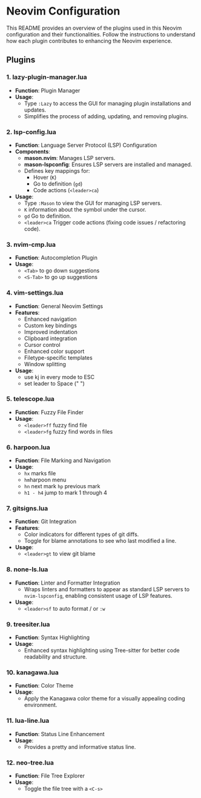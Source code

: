 # Neovim Configuration

This README provides an overview of the plugins used in this Neovim configuration and their functionalities. Follow the instructions to understand how each plugin contributes to enhancing the Neovim experience.

## Plugins

### 1. lazy-plugin-manager.lua

- **Function**: Plugin Manager
- **Usage**:
  - Type `:Lazy` to access the GUI for managing plugin installations and updates.
  - Simplifies the process of adding, updating, and removing plugins.

### 2. lsp-config.lua

- **Function**: Language Server Protocol (LSP) Configuration
- **Components**:
  - **mason.nvim**: Manages LSP servers.
  - **mason-lspconfig**: Ensures LSP servers are installed and managed.
  - Defines key mappings for:
    - Hover (`K`)
    - Go to definition (`gd`)
    - Code actions (`<leader>ca`)
- **Usage**:
  - Type `:Mason` to view the GUI for managing LSP servers.
  - `K` information about the symbol under the cursor.
  - `gd` Go to definition.
  - `<leader>ca` Trigger code actions (fixing code issues / refactoring code).

### 3. nvim-cmp.lua

- **Function**: Autocompletion Plugin
- **Usage**:
  - `<Tab>` to go down suggestions
  - `<S-Tab>` to go up suggestions

### 4. vim-settings.lua

- **Function**: General Neovim Settings
- **Features**:
  - Enhanced navigation
  - Custom key bindings
  - Improved indentation
  - Clipboard integration
  - Cursor control
  - Enhanced color support
  - Filetype-specific templates
  - Window splitting
- **Usage**:
  - use kj in every mode to ESC
  - set leader to Space (" ")

### 5. telescope.lua

- **Function**: Fuzzy File Finder
- **Usage**:
  - `<leader>ff` fuzzy find file
  - `<leader>fg` fuzzy find words in files

### 6. harpoon.lua

- **Function**: File Marking and Navigation
- **Usage**:
  - `hx` marks file
  - `hm`harpoon menu
  - `hn` next mark `hp` previous mark
  - `h1 - h4` jump to mark 1 through 4

### 7. gitsigns.lua

- **Function**: Git Integration
- **Features**:
  - Color indicators for different types of git diffs.
  - Toggle for blame annotations to see who last modified a line.
- **Usage**:
  - `<leader>gt` to view git blame

### 8. none-ls.lua

- **Function**: Linter and Formatter Integration
  - Wraps linters and formatters to appear as standard LSP servers to `nvim-lspconfig`, enabling consistent usage of LSP features.
- **Usage**:
  - `<leader>sf` to auto format / or `:w`

### 9. treesiter.lua

- **Function**: Syntax Highlighting
- **Usage**:
  - Enhanced syntax highlighting using Tree-sitter for better code readability and structure.

### 10. kanagawa.lua

- **Function**: Color Theme
- **Usage**:
  - Apply the Kanagawa color theme for a visually appealing coding environment.

### 11. lua-line.lua

- **Function**: Status Line Enhancement
- **Usage**:
  - Provides a pretty and informative status line.

### 12. neo-tree.lua

- **Function**: File Tree Explorer
- **Usage**:
  - Toggle the file tree with a `<C-s>`
